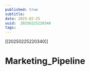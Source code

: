 ```yaml
---
published: true
subtitle: 
date: 2025-02-25
uuid:  20250225220340
tags: 
---
```


[[20250225220340]]

# Marketing_Pipeline
